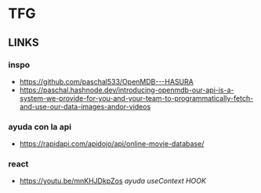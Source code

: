 # TFG

## LINKS

### inspo
 * https://github.com/paschal533/OpenMDB---HASURA  
 * https://paschal.hashnode.dev/introducing-openmdb-our-api-is-a-system-we-provide-for-you-and-your-team-to-programmatically-fetch-and-use-our-data-images-andor-videos  
### ayuda con la api  
 * https://rapidapi.com/apidojo/api/online-movie-database/
### react
 * https://youtu.be/mnKHJDkpZos *ayuda useContext HOOK*